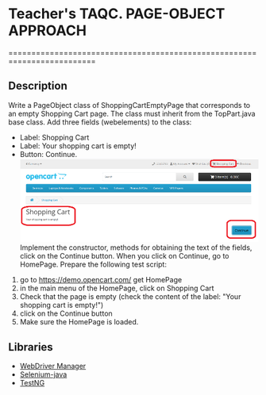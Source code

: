 # Teacher's TAQC. PAGE-OBJECT APPROACH

=========================================================================

## Description

Write a PageObject class of ShoppingCartEmptyPage that corresponds to an empty Shopping Cart page.
The class must inherit from the TopPart.java base class.
Add three fields (webelements) to the class:
- Label: Shopping Cart
- Label: Your shopping cart is empty!
- Button: Continue.
![img.png](img.png)
  Implement the constructor, methods for obtaining the text of the fields, click on the Continue button.
  When you click on Continue, go to HomePage.
  Prepare the following test script:
1. go to https://demo.opencart.com/ get HomePage
2. in the main menu of the HomePage, click on Shopping Cart
3. Check that the page is empty (check the content of the label: "Your shopping cart is empty!")
4. click on the Continue button
5. Make sure the HomePage is loaded.

## Libraries
- [WebDriver Manager](https://bonigarcia.dev/webdrivermanager/)
- [Selenium-java](https://mvnrepository.com/artifact/org.seleniumhq.selenium/selenium-java)
- [TestNG](https://mvnrepository.com/artifact/org.testng/testng)

